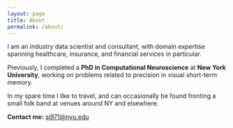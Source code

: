 ```yaml
---
layout: page
title: About
permalink: /about/
---
```


I am an industry data scientist and consultant, with domain expertise spanning healthcare, insurance, and financial services in particular.

Previously, I completed a **PhD in Computational Neuroscience** at **New York University**, working on problems related to precision in visual short-term memory.

In my spare time I like to travel, and can occasionally be found fronting a small folk band at venues around NY and elsewhere.
 
**Contact me:** [sj971@nyu.edu](mailto:sj971@nyu.edu)
